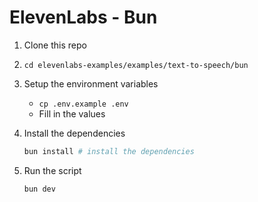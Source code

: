 # ElevenLabs - Bun

1. Clone this repo
2. `cd elevenlabs-examples/examples/text-to-speech/bun`
3. Setup the environment variables
   - `cp .env.example .env`
   - Fill in the values
4. Install the dependencies

   ```bash
   bun install # install the dependencies
   ```

5. Run the script

   ```bash
   bun dev
   ```
